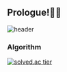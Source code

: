## Prologue!🧑‍💻
![header](https://capsule-render.vercel.app/api?type=waving&color=gradient&height=265&section=header&text=ZAKIE&fontSize=77&fontAlign=50&fontAlignY=38&animation=twinkling&desc=The%20Protagonist%20)

### Algorithm
[![solved.ac tier](http://mazassumnida.wtf/api/v2/generate_badge?boj=kcj1607)](https://solved.ac/kcj1607)
